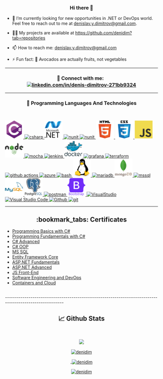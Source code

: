  <div align="center" >
   
   ### Hi there 👋
   
</div>



- 🚀 I’m currently looking for new opportunities in .NET or DevOps world. Feel free to reach out to me at denislav.y.dimitrov@gmail.com.


- :technologist: My projects are available at https://github.com/denidim?tab=repositories

- 📫 How to reach me: denislav.y.dimitrov@gmail.com

- ⚡ Fun fact: :avocado: Avocados are actually fruits, not vegetables

------------------------------------------------------------------------------------------------------------

<div align="center">
 <h3> 🤝 Connect with me: &nbsp;<a href="https://www.linkedin.com/in/denis-dimitrov-271bb9324/" target="blank"><img align="center" src="https://raw.githubusercontent.com/rahuldkjain/github-profile-readme-generator/master/src/images/icons/Social/linked-in-alt.svg" alt="linkedin.com/in/denis-dimitrov-271bb9324" height="30" width="40" /></a>
 </h3>
</div>

----------------------------------------------------------------------------------------------------------

<div align="center">  

### :link:		Programming Languages And Technologies
<br>
  <p align="left">
    <a href="https://www.w3schools.com/cs/" target="_blank" rel="noreferrer"> <img
            src="https://raw.githubusercontent.com/devicons/devicon/master/icons/csharp/csharp-original.svg"
            alt="csharp" 
            width="60" 
            height="60" />
    </a>
    <a href="https://learn.microsoft.com/en-us/ef/core/" target="_blank" rel="noreferrer"> <img
            src="https://codeopinion.com/wp-content/uploads/2017/10/Bitmap-MEDIUM_Entity-Framework-Core-Logo_2colors_Square_Boxed_RGB.png"
            alt="csharp" 
            width="60" 
            height="60" />
    </a>
    <a href="https://dotnet.microsoft.com/" target="_blank"
        rel="noreferrer"> <img
            src="https://raw.githubusercontent.com/devicons/devicon/master/icons/dot-net/dot-net-original-wordmark.svg"
            alt="dotnet" 
            width="60" 
            height="60" /> 
    </a> 
    <a href="https://nunit.org/" target="_blank"
        rel="noreferrer"> <img
            src="https://avatars.githubusercontent.com/u/2678858?s=280&v=4"
            alt="nunit" 
            width="60"
            height="60" /> 
    </a> 
    <a href="https://github.com/moq" target="_blank"
        rel="noreferrer"> <img
            src="https://avatars.githubusercontent.com/u/1434934?s=280&v=4"
            alt="nunit" 
            width="60"
            height="60" /> 
    </a> 
    <a href="https://www.w3.org/html/" target="_blank" rel="noreferrer"> <img
            src="https://raw.githubusercontent.com/devicons/devicon/master/icons/html5/html5-original-wordmark.svg"
            alt="html5"
            width="60" 
            height="60" /> 
    </a> 
    <a href="https://www.w3schools.com/css/" target="_blank" rel="noreferrer"> <img
            src="https://raw.githubusercontent.com/devicons/devicon/master/icons/css3/css3-original-wordmark.svg"
            alt="css3" 
            width="60"
            height="60" /> 
    </a> 
    <a href="https://developer.mozilla.org/en-US/docs/Web/JavaScript"
        target="_blank" rel="noreferrer"> <img
            src="https://raw.githubusercontent.com/devicons/devicon/master/icons/javascript/javascript-original.svg"
            alt="javascript" 
            width="60" 
            height="60" /> 
    </a>
    <a href="https://nodejs.org" target="_blank" rel="noreferrer">
        <img src="https://raw.githubusercontent.com/devicons/devicon/master/icons/nodejs/nodejs-original-wordmark.svg"
            alt="nodejs" 
            width="60" 
            height="60" /> 
    </a>
    <a href="https://mochajs.org" target="_blank" rel="noreferrer"> <img
            src="https://www.vectorlogo.zone/logos/mochajs/mochajs-icon.svg" alt="mocha"
            width="60"
            height="60" /> 
    </a>
    <a href="https://www.jenkins.io" target="_blank"
        rel="noreferrer"> <img src="https://www.vectorlogo.zone/logos/jenkins/jenkins-icon.svg" alt="jenkins"
        width="60"
        height="60" /> 
    </a>
    <a href="https://www.docker.com/" target="_blank"
        rel="noreferrer"> <img
            src="https://raw.githubusercontent.com/devicons/devicon/master/icons/docker/docker-original-wordmark.svg"
            alt="docker" 
            width="60"
             height="60" /> 
    </a>
    <a href="https://grafana.com" target="_blank" rel="noreferrer"> <img
            src="https://www.vectorlogo.zone/logos/grafana/grafana-icon.svg" alt="grafana" 
            width="60"
            height="60" />
    </a>
    <a href="https://www.terraform.io/" target="_blank" rel="noreferrer"> <img src="https://cdn.jsdelivr.net/gh/devicons/devicon@latest/icons/terraform/terraform-original-wordmark.svg" alt="terraform"
    height="60" 
    width="60"  /> 
    </a>
    <a href="https://github.com/features/actions" target="_blank"> <img src="https://cdn.jsdelivr.net/gh/devicons/devicon@latest/icons/githubactions/githubactions-original.svg" alt="github actions" 
      height="60" 
      width="60" > 
    </a>
    <a href="https://azure.microsoft.com/en-in/" target="_blank" rel="noreferrer"> <img
            src="https://www.vectorlogo.zone/logos/microsoft_azure/microsoft_azure-icon.svg" alt="azure" width="60"
            height="60" />
    </a>
    <a href="https://www.gnu.org/software/bash/" target="_blank" rel="noreferrer"> <img
            src="https://img.icons8.com/?size=100&id=9MJf0ngDwS8z&format=png&color=000000" alt="bash" width="60"
            height="60" />
    </a>
    <a href="https://www.linux.org/" target="_blank" rel="noreferrer"> <img
            src="https://raw.githubusercontent.com/devicons/devicon/master/icons/linux/linux-original.svg" alt="linux"
            width="60" 
            height="60" /> 
    </a> 
    <a href="https://mariadb.org/" target="_blank" rel="noreferrer"> <img
            src="https://www.vectorlogo.zone/logos/mariadb/mariadb-icon.svg" alt="mariadb"
            width="60"
            height="60" />
    </a> 
    <a href="https://www.mongodb.com/" target="_blank" rel="noreferrer"> <img
            src="https://raw.githubusercontent.com/devicons/devicon/master/icons/mongodb/mongodb-original-wordmark.svg"
            alt="mongodb"
            width="60"
            height="60" /> 
    </a> 
    <a href="https://www.microsoft.com/en-us/sql-server"
        target="_blank" rel="noreferrer"> <img src="https://www.svgrepo.com/show/303229/microsoft-sql-server-logo.svg"
            alt="mssql" 
            width="60" 
            height="60" /> 
    </a> 
    <a href="https://www.mysql.com/" target="_blank"
        rel="noreferrer"> <img
            src="https://raw.githubusercontent.com/devicons/devicon/master/icons/mysql/mysql-original-wordmark.svg"
            alt="mysql" 
            width="60" 
            height="60" /> 
    </a> 
    <a href="https://www.postgresql.org" target="_blank"
        rel="noreferrer"> <img
            src="https://raw.githubusercontent.com/devicons/devicon/master/icons/postgresql/postgresql-original-wordmark.svg"
            alt="postgresql" 
            width="60" 
            height="60" /> 
    </a> 
    <a href="https://postman.com" target="_blank"
        rel="noreferrer"> <img src="https://www.vectorlogo.zone/logos/getpostman/getpostman-icon.svg" alt="postman"
        width="60" 
        height="60" /> </a>
    <a href="https://getbootstrap.com" target="_blank" rel="noreferrer"> <img
            src="https://raw.githubusercontent.com/devicons/devicon/master/icons/bootstrap/bootstrap-plain-wordmark.svg"
            alt="bootstrap"
            width="60"
            height="60" /> 
    </a>
    <a href="https://visualstudio.com" target="_blank" rel="noreferrer"> <img
            src="https://kmyr.dev/posts/visual-studio.png" alt="VisualStudio" width="60" 
            height="60" /> 
    </a>
    <a href="https://code.visualstudio.com" target="_blank" rel="noreferrer"> <img
            src="https://freelancervietnam.vn/wp-content/uploads/2020/01/avatar2.jpg" alt="Visual Studio Code"
            width="60" 
            height="60" /> 
    </a>
    <a href="https://github.com" target="_blank" rel="noreferrer"> <img
            src="https://upload.wikimedia.org/wikipedia/commons/a/ae/Github-desktop-logo-symbol.svg" alt="Github" width="60" 
            height="60" /> 
    </a>
    <a href="https://git-scm.com/" target="_blank"
        rel="noreferrer"> <img src="https://www.vectorlogo.zone/logos/git-scm/git-scm-icon.svg" alt="git" width="60"
        height="60" /> 
    </a> 
  </p>
</div>


------------------------------------------------------------------------------------------------------------
<h2 align="center"> :bookmark_tabs: Certificates</h2>

* [Programming Basics with C#](https://softuni.bg/certificates/details/109638/62af1805)
* [Programming Fundamentals with C#](https://softuni.bg/certificates/details/119924/d63e68a2)
* [C# Advanced](https://softuni.bg/certificates/details/123633/a0915dac)
* [C# OOP](https://softuni.bg/certificates/details/130969/72d607c4)
* [MS SQL](https://softuni.bg/certificates/details/134831/1b65f2b0)
* [Entity Framework Core](https://softuni.bg/certificates/details/138344/4a22dc94)
* [ASP.NET Fundamentals](https://softuni.bg/certificates/details/146515/71f09531)
* [ASP.NET Advanced](https://softuni.bg/certificates/details/152274/23838b75)
* [JS Front-End](https://softuni.bg/certificates/details/170818/16bed417)
* [Software Engineering and DevOps](https://softuni.bg/certificates/details/219748/e95746d9)
* [Containers and Cloud](https://softuni.bg/certificates/details/224758/02073a9b)
<br>
------------------------------------------------------------------------------------------------------------



<h2 align="center">📈 Github Stats</h2>
<br/>
<div align="center">

  <p align = "center"> <img height="150em" src="https://github-readme-stats.vercel.app/api/top-langs/?username=denidim&theme=swift&layout=compact&card_width=350" /></p>

  <p align = "centre"> <a href="https://github.com/ryo-ma/github-profile-trophy"><img src="https://github-profile-trophy.vercel.app/?username=denidim" alt="denidim" /></a</p>


  <p>&nbsp;<img align = "center" src="https://github-readme-stats.vercel.app/api?username=denidim&show_icons=true&locale=en" alt="denidim" /></p>

  <p><img align="center" src="https://github-readme-streak-stats.herokuapp.com/?user=denidim&" alt="denidim" /></p>
</div>
